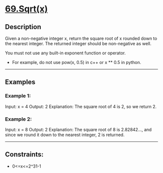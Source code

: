# [69.Sqrt(x)](https://leetcode.com/problems/sqrtx/description/)

## Description

Given a non-negative integer x, return the square root of x rounded down to the nearest integer. The returned integer should be non-negative as well.

You must not use any built-in exponent function or operator.

* For example, do not use pow(x, 0.5) in c++ or x ** 0.5 in python.

---

## Examples

### Example 1:

Input: x = 4
Output: 2
Explanation: The square root of 4 is 2, so we return 2.

### Example 2:

Input: x = 8
Output: 2
Explanation: The square root of 8 is 2.82842..., and since we round it down to the nearest integer, 2 is returned.

---

## Constraints:

- 0<=x<=2^31-1
